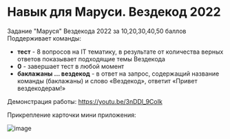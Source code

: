 # Навык для Маруси. Вездекод 2022

Задание "Маруся" Вездекода 2022 за 10,20,30,40,50 баллов
Поддерживает команды:
- **тест** - 8 вопросов на IT тематику, в результате от количества верных ответов показывает подходящие темы Вездекода
- **0** - завершает тест в любой момент
- **баклажаны ... вездекод** - в ответ на запрос, содержащий название команды (баклажаны) и слово «Вездекод», ответит «Привет вездекодерам!»

Демонстрация работы: https://youtu.be/3nDDl_9CoIk

Прикрепление карточки мини приложения:

![image](https://user-images.githubusercontent.com/40739871/164972735-da674335-165c-48bb-a48b-333d88af937c.png)

